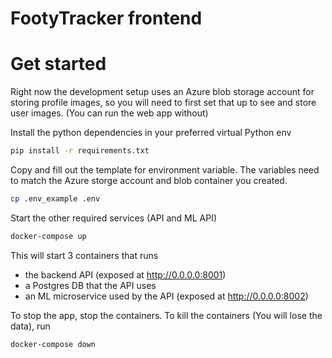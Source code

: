 # FootyTracker frontend

# Get started
Right now the development setup uses an Azure blob storage account for storing profile images, 
so you will need to first set that up to see and store user images. (You can run the web app without)

Install the python dependencies in your preferred virtual Python env
```bash
pip install -r requirements.txt
```

Copy and fill out the template for environment variable. 
The variables need to match the Azure storge account and blob container you created.
```bash
cp .env_example .env
```

Start the other required services (API and ML API)
```bash
docker-compose up
```
This will start 3 containers that runs
- the backend API (exposed at http://0.0.0.0:8001)
- a Postgres DB that the API uses
- an ML microservice used by the API (exposed at http://0.0.0.0:8002)

To stop the app, stop the containers. To kill the containers (You will lose the data), run
```bash
docker-compose down
```
